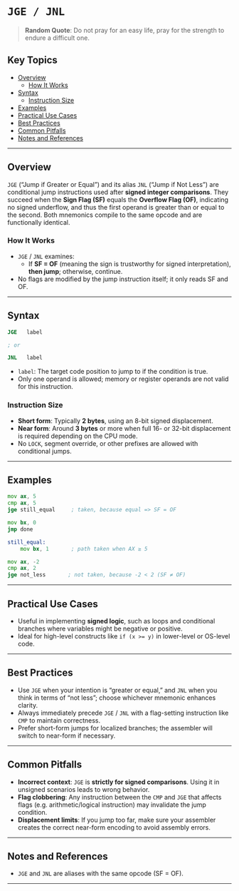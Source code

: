# `JGE / JNL`

> **Random Quote**: Do not pray for an easy life, pray for the strength to endure a difficult one.

## Key Topics

- [Overview](#overview)
    - [How It Works](#how-it-works)
- [Syntax](#syntax)
    - [Instruction Size](#instruction-size)
- [Examples](#examples)
- [Practical Use Cases](#practical-use-cases)
- [Best Practices](#best-practices)
- [Common Pitfalls](#common-pitfalls)
- [Notes and References](#notes-and-references)

---

## Overview

`JGE` (“Jump if Greater or Equal”) and its alias `JNL` (“Jump if Not Less”) are conditional jump instructions used after **signed integer comparisons**. They succeed when the **Sign Flag (SF)** equals the **Overflow Flag (OF)**, indicating no signed underflow, and thus the first operand is greater than or equal to the second. Both mnemonics compile to the same opcode and are functionally identical.  
### How It Works

- `JGE` / `JNL` examines:
  - If **SF = OF** (meaning the sign is trustworthy for signed interpretation), **then jump**; otherwise, continue.
- No flags are modified by the jump instruction itself; it only reads SF and OF.  

---

## Syntax

```asm
JGE   label

; or

JNL   label
```

* `label`: The target code position to jump to if the condition is true.
* Only one operand is allowed; memory or register operands are not valid for this instruction.

### Instruction Size

* **Short form**: Typically **2 bytes**, using an 8-bit signed displacement.
* **Near form**: Around **3 bytes** or more when full 16- or 32-bit displacement is required depending on the CPU mode.
* No `LOCK`, segment override, or other prefixes are allowed with conditional jumps.

---

## Examples

```asm
mov ax, 5
cmp ax, 5
jge still_equal     ; taken, because equal => SF = OF

mov bx, 0
jmp done

still_equal:
    mov bx, 1       ; path taken when AX ≥ 5
```

```asm
mov ax, -2
cmp ax, 2
jge not_less       ; not taken, because -2 < 2 (SF ≠ OF)
```

---

## Practical Use Cases

* Useful in implementing **signed logic**, such as loops and conditional branches where variables might be negative or positive.
* Ideal for high-level constructs like `if (x >= y)` in lower-level or OS-level code.

---

## Best Practices

* Use `JGE` when your intention is “greater or equal,” and `JNL` when you think in terms of “not less”; choose whichever mnemonic enhances clarity.
* Always immediately precede `JGE` / `JNL` with a flag-setting instruction like `CMP` to maintain correctness.
* Prefer short-form jumps for localized branches; the assembler will switch to near-form if necessary.

---

## Common Pitfalls

* **Incorrect context**: `JGE` is **strictly for signed comparisons**. Using it in unsigned scenarios leads to wrong behavior.
* **Flag clobbering**: Any instruction between the `CMP` and `JGE` that affects flags (e.g. arithmetic/logical instruction) may invalidate the jump condition.
* **Displacement limits**: If you jump too far, make sure your assembler creates the correct near-form encoding to avoid assembly errors.

---

## Notes and References

* `JGE` and `JNL` are aliases with the same opcode (SF = OF).

---
